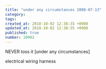 ```yaml
---
title: "under any circumstances 2008-07-13"
category: 
tags: 
created_at: 2018-10-02 12:38:35 +0900
updated_at: 2018-10-02 12:38:35 +0900
published: true
number: 10902
---
```


NEVER toss it [under any circumstances]

electrical wiring harness 
